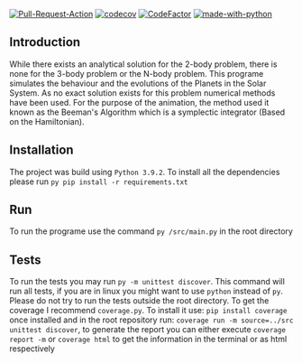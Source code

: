 [![Pull-Request-Action](https://github.com/pmorande27/Planet_Orbital_Motion_Simualtion/actions/workflows/workfon_pull_request.yml/badge.svg)](https://github.com/pmorande27/Planet_Orbital_Motion_Simualtion/actions/workflows/workfon_pull_request.yml)
[![codecov](https://codecov.io/gh/pmorande27/Planet_Orbital_Motion_Simualtion/branch/master/graph/badge.svg?token=8OBGZHK5RM)](https://codecov.io/gh/pmorande27/Planet_Orbital_Motion_Simualtion)
[![CodeFactor](https://www.codefactor.io/repository/github/pmorande27/planet_orbital_motion_simualtion/badge?s=03f8a45c87cfeeedf14c40144c54351a01c8c765)](https://www.codefactor.io/repository/github/pmorande27/planet_orbital_motion_simualtion)
[![made-with-python](https://img.shields.io/badge/Made%20with-Python-1f425f.svg)](https://www.python.org/)
## Introduction
While there exists an analytical solution for the 2-body problem, there is none for the 3-body problem or the N-body problem. This programe simulates the behaviour and the evolutions of the Planets in the Solar System. As no exact solution exists for this problem numerical methods have been used. For the purpose of the animation, the method used it known as the Beeman's Algorithm which is a symplectic integrator (Based on the Hamiltonian).
## Installation
The project was build using `Python 3.9.2`. To install all the dependencies please run `py pip install -r requirements.txt`
## Run
To run the programe use the command `py /src/main.py` in the root directory
## Tests
To run the tests you may run `py -m unittest discover`. This command will run all tests, if you are in linux you might want to use `python` instead of `py`.
Please do not try to run the tests outside the root directory.
To get the coverage I recommend `coverage.py`. To install it use: `pip install coverage` once installed and in the root repository run: `coverage run -m source=../src unittest discover`, to generate the report you can either execute `coverage report -m` or `coverage html` to get the information in the terminal or as html respectively
